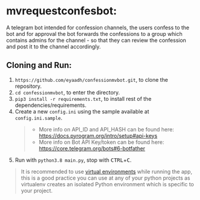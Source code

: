# mvrequestconfesbot:
A telegram bot intended for confession channels, the users confess to the bot and for approval the bot forwards the confessions to a group which contains admins for the channel - so that they can review the confession and post it to the channel accordingly.

## Cloning and Run:
1. `https://github.com/eyaadh/confessionmvbot.git`, to clone the repository.
2. `cd confessionmvbot`, to enter the directory.
3. `pip3 install -r requirements.txt`, to install rest of the dependencies/requirements.
4. Create a new `config.ini` using the sample available at `config.ini.sample`.
   > - More info on API_ID and API_HASH can be found here: https://docs.pyrogram.org/intro/setup#api-keys
   > - More info on Bot API Key/token can be found here: https://core.telegram.org/bots#6-botfather
5. Run with `python3.8 main.py`, stop with <kbd>CTRL</kbd>+<kbd>C</kbd>.
> It is recommended to use [virtual environments](https://docs.python-guide.org/dev/virtualenvs/) while running the app, this is a good practice you can use at any of your python projects as virtualenv creates an isolated Python environment which is specific to your project.
